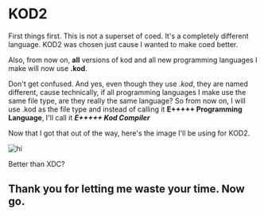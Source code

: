 # KOD2

First things first. This is not a superset of coed. It's a completely different language. KOD2 was chosen just cause I wanted to make coed better.

Also, from now on, __all__ versions of kod and all new programming languages I make will now use __.kod__.

Don't get confused. And yes, even though they use *.kod*, they are named different, cause technically, if all programming languages I make use the same file type, are they really the same language? So from now on, I will use .kod as the file type and instead of calling it **E+++++ Programming Language**, I'll call it ***E+++++ Kod Compiler***

Now that I got that out of the way, here's the image I'll be using for KOD2.

![hi](https://ov11-engine.flamingtext.com/netfu/tmp28001/coollogo_com-221921414.png)

Better than XDC?

## Thank you for letting me waste your time. Now go.